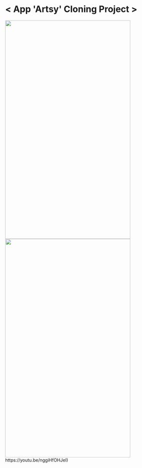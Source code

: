 
# < App 'Artsy' Cloning Project >

<div >
  <img src="https://user-images.githubusercontent.com/61927257/92771478-e09a1780-f3d5-11ea-9747-567044d19a9a.png" width="400" height="700"/>
  <img src="https://user-images.githubusercontent.com/61927257/92771671-0a533e80-f3d6-11ea-988f-3d21162b9abb.png" width="400" height="700 />
  <img src="https://user-images.githubusercontent.com/61927257/92771584-f90a3200-f3d5-11ea-8646-582f9a9be7b7.png" width="400" height="700/>
  <img src="https://user-images.githubusercontent.com/61927257/92771714-16d79700-f3d6-11ea-99d2-89b1cd8bd4a7.png" width="400" height="700/>
  </div>



: 세계적으로 유명한 예술작품들의 경매정보와 유명 아티스트, 작품들을 소개해주는 어플 'Artsy'에서 Auction 페이지와 Main의 부분을 클로닝



* Tech Stack : React-Native, Typescript, Redux, styled-component 

* Feature library : react-navigation/bottom-tabs, react-native-countdown-component, react-native-draggable-flatlist, react-native-modal, react-native-svg 등

* 실제 Unsplash API 사용

* Youtube 완성본 영상 (https://youtu.be/nggiHfOHJeI)

